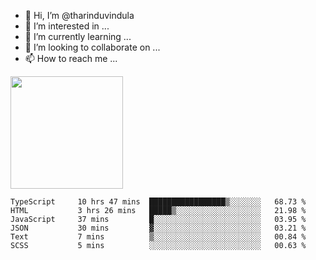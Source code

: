 - 👋 Hi, I’m @tharinduvindula
- 👀 I’m interested in ...
- 🌱 I’m currently learning ...
- 💞️ I’m looking to collaborate on ...
- 📫 How to reach me ...

<!---
tharinduvindula/tharinduvindula is a ✨ special ✨ repository because its `README.md` (this file) appears on your GitHub profile.
You can click the Preview link to take a look at your changes.
--->

<img height="180em" src="https://github-readme-stats.vercel.app/api?username=tharinduvindula&show_icons=true&hide_border=false&&count_private=true&include_all_commits=true" />


<!--START_SECTION:waka-->

```text
TypeScript     10 hrs 47 mins  █████████████████▒░░░░░░░   68.73 %
HTML           3 hrs 26 mins   █████▒░░░░░░░░░░░░░░░░░░░   21.98 %
JavaScript     37 mins         █░░░░░░░░░░░░░░░░░░░░░░░░   03.95 %
JSON           30 mins         ▓░░░░░░░░░░░░░░░░░░░░░░░░   03.21 %
Text           7 mins          ▒░░░░░░░░░░░░░░░░░░░░░░░░   00.84 %
SCSS           5 mins          ░░░░░░░░░░░░░░░░░░░░░░░░░   00.63 %
```

<!--END_SECTION:waka-->
